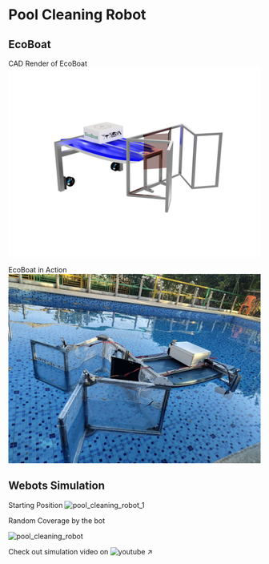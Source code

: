# Pool Cleaning Robot 

## EcoBoat
CAD Render of EcoBoat
![cad_render_of_ecoboat](https://github.com/Amann09/pool_cleaning_with_net_structure/blob/main/images/CAD_render_of_EcoBoat.png)

EcoBoat in Action
![ecoboat_in_action](https://github.com/Amann09/pool_cleaning_with_net_structure/blob/main/images/EcoBoat_in_pool.jpg)


## Webots Simulation 
Starting Position
![pool_cleaning_robot_1](https://github.com/user-attachments/assets/2f5a7165-396d-4ee9-82bb-3fdcb72311e7)


Random Coverage by the bot

![pool_cleaning_robot](https://github.com/user-attachments/assets/8e3eb250-e401-4801-9747-29005b3335e6)


Check out simulation video on ![youtube ↗](https://www.youtube.com/embed/NnsBjuA5rr8)
